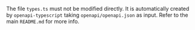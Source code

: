 The file `types.ts` must not be modified directly. It is automatically created by `openapi-typescript` taking `openapi/openapi.json` as input. Refer to the main `README.md` for more info.

